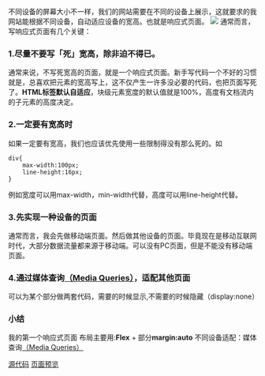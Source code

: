 不同设备的屏幕大小不一样，我们的网站需要在不同的设备上展示，这就要求的我网站能根据不同设备，自动适应设备的宽高。也就是响应式页面。
![](http://upload-images.jianshu.io/upload_images/3474707-f64c0cff7093dbfc.png?imageMogr2/auto-orient/strip%7CimageView2/2/w/1240)
通常而言，写响应式页面有几个关键：
### 1.尽量不要写「死」宽高，除非迫不得已。
  通常来说，不写死宽高的页面，就是一个响应式页面。新手写代码一个不好的习惯就是，总喜欢把元素的宽高写上，这不仅产生一许多没必要的代码，也把页面写死了。**HTML标签默认自适应**，块级元素宽度的默认值就是100%，高度有文档流内的子元素的高度决定。
### 2.一定要有宽高时
如果一定要有宽高，我们也应该优先使用一些限制得没有那么死的。如
```
div{
    max-width:100px;
    line-height:16px;
}
```
例如宽度可以用max-width，min-width代替，高度可以用line-height代替。
### 3.**先实现一种设备的页面**
通常而言，我会先做移动端页面。然后做其他设备的页面。毕竟现在是移动互联网时代，大部分数据流量都来源于移动端。可以没有PC页面，但是不能没有移动端页面。
### 4.**通过媒体查询[（Media Queries）](https://developer.mozilla.org/zh-CN/docs/Web/Guide/CSS/Media_queries)，适配其他页面**
可以为某个部分做两套代码，需要的时候显示,不需要的时候隐藏（display:none）


### 小结
我的第一个响应式页面
布局主要用:**Flex** + 部分**margin:auto**
不同设备适配：媒体查询[（Media Queries）](https://developer.mozilla.org/zh-CN/docs/Web/Guide/CSS/Media_queries)

[源代码](https://github.com/JeromeYangtao/my-first-responsive-web/tree/master/sinple-page-phone)
[页面预览](https://jeromeyangtao.github.io/my-first-responsive-web/sinple-page-phone/index.html)

